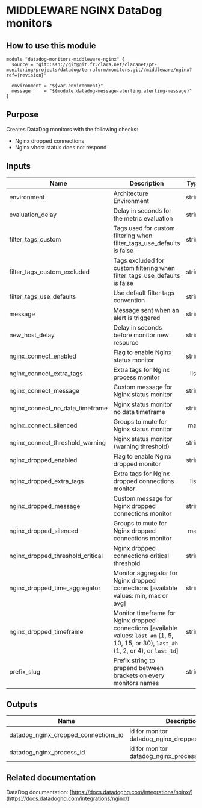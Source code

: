 # MIDDLEWARE NGINX DataDog monitors

## How to use this module

```
module "datadog-monitors-middleware-nginx" {
  source = "git::ssh://git@git.fr.clara.net/claranet/pt-monitoring/projects/datadog/terraform/monitors.git//middleware/nginx?ref={revision}"

  environment = "${var.environment}"
  message     = "${module.datadog-message-alerting.alerting-message}"
}

```

## Purpose

Creates DataDog monitors with the following checks:

- Nginx dropped connections
- Nginx vhost status does not respond

## Inputs

| Name | Description | Type | Default | Required |
|------|-------------|:----:|:-----:|:-----:|
| environment | Architecture Environment | string | n/a | yes |
| evaluation\_delay | Delay in seconds for the metric evaluation | string | `"15"` | no |
| filter\_tags\_custom | Tags used for custom filtering when filter_tags_use_defaults is false | string | `"*"` | no |
| filter\_tags\_custom\_excluded | Tags excluded for custom filtering when filter_tags_use_defaults is false | string | `""` | no |
| filter\_tags\_use\_defaults | Use default filter tags convention | string | `"true"` | no |
| message | Message sent when an alert is triggered | string | n/a | yes |
| new\_host\_delay | Delay in seconds before monitor new resource | string | `"300"` | no |
| nginx\_connect\_enabled | Flag to enable Nginx status monitor | string | `"true"` | no |
| nginx\_connect\_extra\_tags | Extra tags for Nginx process monitor | list | `[]` | no |
| nginx\_connect\_message | Custom message for Nginx status monitor | string | `""` | no |
| nginx\_connect\_no\_data\_timeframe | Nginx status monitor no data timeframe | string | `"10"` | no |
| nginx\_connect\_silenced | Groups to mute for Nginx status monitor | map | `{}` | no |
| nginx\_connect\_threshold\_warning | Nginx status monitor (warning threshold) | string | `"3"` | no |
| nginx\_dropped\_enabled | Flag to enable Nginx dropped monitor | string | `"true"` | no |
| nginx\_dropped\_extra\_tags | Extra tags for Nginx dropped connections monitor | list | `[]` | no |
| nginx\_dropped\_message | Custom message for Nginx dropped connections monitor | string | `""` | no |
| nginx\_dropped\_silenced | Groups to mute for Nginx dropped connections monitor | map | `{}` | no |
| nginx\_dropped\_threshold\_critical | Nginx dropped connections critical threshold | string | `"0"` | no |
| nginx\_dropped\_time\_aggregator | Monitor aggregator for Nginx dropped connections [available values: min, max or avg] | string | `"min"` | no |
| nginx\_dropped\_timeframe | Monitor timeframe for Nginx dropped connections [available values: `last_#m` (1, 5, 10, 15, or 30), `last_#h` (1, 2, or 4), or `last_1d`] | string | `"last_5m"` | no |
| prefix\_slug | Prefix string to prepend between brackets on every monitors names | string | `""` | no |

## Outputs

| Name | Description |
|------|-------------|
| datadog\_nginx\_dropped\_connections\_id | id for monitor datadog_nginx_dropped_connections |
| datadog\_nginx\_process\_id | id for monitor datadog_nginx_process |

## Related documentation

DataDog documentation: [https://docs.datadoghq.com/integrations/nginx/](https://docs.datadoghq.com/integrations/nginx/)
